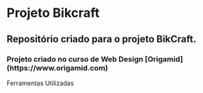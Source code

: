 # Projeto Bikcraft

<h2>Repositório criado para o projeto BikCraft.</h2>

<h3>Projeto criado no curso de Web Design [Origamid](https://www.origamid.com)</a></h3>

Ferramentas Utilizadas

